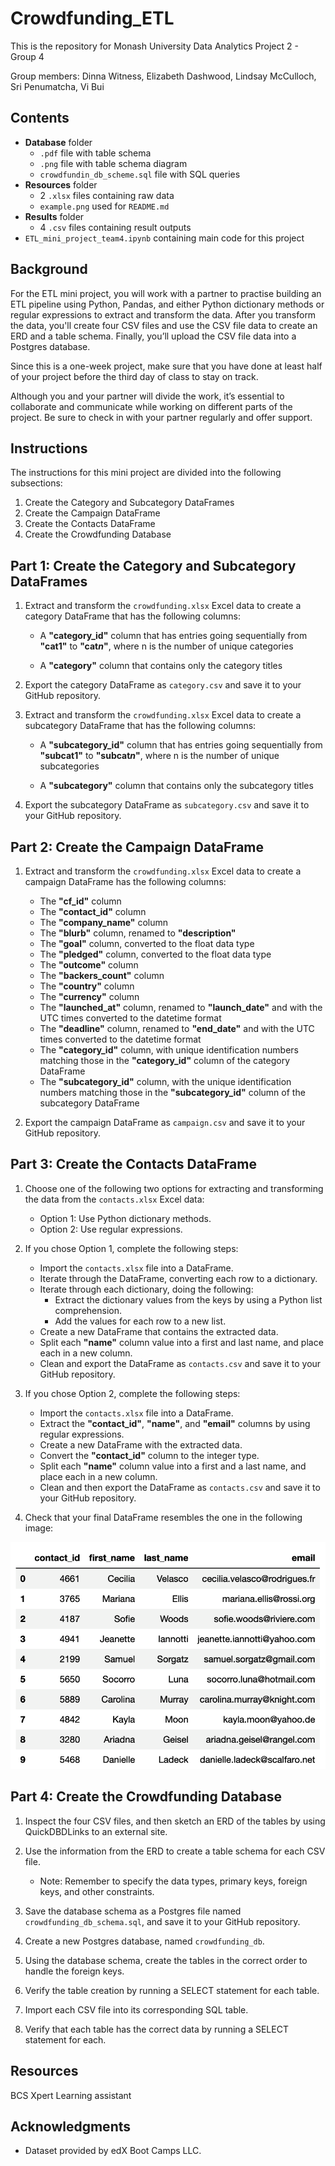 # Crowdfunding_ETL

This is the repository for Monash University Data Analytics Project 2 - Group 4

Group members: Dinna Witness, Elizabeth Dashwood, Lindsay McCulloch, Sri Penumatcha, Vi Bui

## Contents

* **Database** folder
  * `.pdf` file with table schema 
  * `.png` file with table schema diagram
  * `crowdfundin_db_scheme.sql` file with SQL queries
* **Resources** folder
  * 2 `.xlsx` files containing raw data
  * `example.png` used for `README.md`
* **Results** folder
  * 4 `.csv` files containing result outputs
* `ETL_mini_project_team4.ipynb` containing main code for this project

## Background

For the ETL mini project, you will work with a partner to practise building an ETL pipeline using Python, Pandas, and either Python dictionary methods or regular expressions to extract and transform the data. After you transform the data, you'll create four CSV files and use the CSV file data to create an ERD and a table schema. Finally, you’ll upload the CSV file data into a Postgres database.

Since this is a one-week project, make sure that you have done at least half of your project before the third day of class to stay on track.

Although you and your partner will divide the work, it’s essential to collaborate and communicate while working on different parts of the project. Be sure to check in with your partner regularly and offer support.

## Instructions

The instructions for this mini project are divided into the following subsections:

1. Create the Category and Subcategory DataFrames
2. Create the Campaign DataFrame
3. Create the Contacts DataFrame
4. Create the Crowdfunding Database

## Part 1: Create the Category and Subcategory DataFrames

1. Extract and transform the `crowdfunding.xlsx` Excel data to create a category DataFrame that has the following columns:

    * A **"category_id"** column that has entries going sequentially from **"cat1"** to **"cat*n*"**, where n is the number of unique categories

    * A **"category"** column that contains only the category titles

2. Export the category DataFrame as `category.csv` and save it to your GitHub repository.

3. Extract and transform the `crowdfunding.xlsx` Excel data to create a subcategory DataFrame that has the following columns:

    * A **"subcategory_id"** column that has entries going sequentially from **"subcat1"** to **"subcat*n*"**, where n is the number of unique subcategories

    * A **"subcategory"** column that contains only the subcategory titles

4. Export the subcategory DataFrame as `subcategory.csv` and save it to your GitHub repository.

## Part 2: Create the Campaign DataFrame

1. Extract and transform the `crowdfunding.xlsx` Excel data to create a campaign DataFrame has the following columns:

    * The **"cf_id"** column
    * The **"contact_id"** column
    * The **"company_name"** column
    * The **"blurb"** column, renamed to **"description"**
    * The **"goal"** column, converted to the float data type
    * The **"pledged"** column, converted to the float data type
    * The **"outcome"** column
    * The **"backers_count"** column
    * The **"country"** column
    * The **"currency"** column
    * The **"launched_at"** column, renamed to **"launch_date"** and with the UTC times converted to the datetime format
    * The **"deadline"** column, renamed to **"end_date"** and with the UTC times converted to the datetime format
    * The **"category_id"** column, with unique identification numbers matching those in the **"category_id"** column of the category DataFrame
    * The **"subcategory_id"** column, with the unique identification numbers matching those in the **"subcategory_id"** column of the subcategory DataFrame

2. Export the campaign DataFrame as `campaign.csv` and save it to your GitHub repository.

## Part 3: Create the Contacts DataFrame

1. Choose one of the following two options for extracting and transforming the data from the `contacts.xlsx` Excel data:

    * Option 1: Use Python dictionary methods.
    * Option 2: Use regular expressions.

2. If you chose Option 1, complete the following steps:

    * Import the `contacts.xlsx` file into a DataFrame.
    * Iterate through the DataFrame, converting each row to a dictionary.
    * Iterate through each dictionary, doing the following:
        * Extract the dictionary values from the keys by using a Python list comprehension.
        * Add the values for each row to a new list.
    * Create a new DataFrame that contains the extracted data.
    * Split each **"name"** column value into a first and last name, and place each in a new column.
    * Clean and export the DataFrame as `contacts.csv` and save it to your GitHub repository.

3. If you chose Option 2, complete the following steps:

    * Import the `contacts.xlsx` file into a DataFrame.
    * Extract the **"contact_id"**, **"name"**, and **"email"** columns by using regular expressions.
    * Create a new DataFrame with the extracted data.
    * Convert the **"contact_id"** column to the integer type.
    * Split each **"name"** column value into a first and a last name, and place each in a new column.
    * Clean and then export the DataFrame as `contacts.csv` and save it to your GitHub repository.
4. Check that your final DataFrame resembles the one in the following image:

![example of what the DataFrame should look like](Resources/example.png)

## Part 4: Create the Crowdfunding Database

1. Inspect the four CSV files, and then sketch an ERD of the tables by using QuickDBDLinks to an external site.

2. Use the information from the ERD to create a table schema for each CSV file.

    * Note: Remember to specify the data types, primary keys, foreign keys, and other constraints.

3. Save the database schema as a Postgres file named `crowdfunding_db_schema.sql`, and save it to your GitHub repository.

4. Create a new Postgres database, named `crowdfunding_db`.

5. Using the database schema, create the tables in the correct order to handle the foreign keys.

6. Verify the table creation by running a SELECT statement for each table.

7. Import each CSV file into its corresponding SQL table.

8. Verify that each table has the correct data by running a SELECT statement for each.

## Resources

BCS Xpert Learning assistant 

## Acknowledgments
- Dataset provided by edX Boot Camps LLC.
